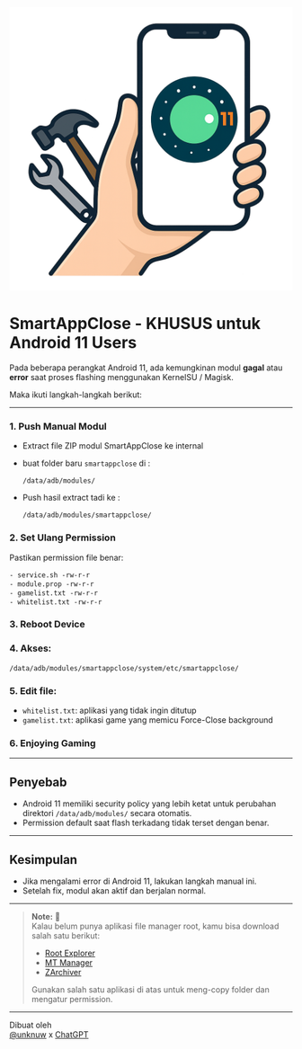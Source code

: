 ![Fix Android 11 Logo](./logo_android11_fix.png)

# SmartAppClose - **KHUSUS** untuk Android 11 Users


Pada beberapa perangkat Android 11, ada kemungkinan modul **gagal** atau **error** saat proses flashing menggunakan KernelSU / Magisk.

Maka ikuti langkah-langkah berikut:

---

### 1. Push Manual Modul
- Extract file ZIP modul SmartAppClose ke internal
- buat folder baru `smartappclose` di :
  ```
  /data/adb/modules/
  ```
  
 
- Push hasil extract tadi ke :
  ```
  /data/adb/modules/smartappclose/
  ```
  

### 2. Set Ulang Permission
Pastikan permission file benar:
  ```
- service.sh -rw-r-r
- module.prop -rw-r-r
- gamelist.txt -rw-r-r
- whitelist.txt -rw-r-r
  ```

### 3. Reboot Device

### 4. Akses:
   ```
   /data/adb/modules/smartappclose/system/etc/smartappclose/
   ```
### 5. Edit file:
   - `whitelist.txt`: aplikasi yang tidak ingin ditutup
   - `gamelist.txt`: aplikasi game yang memicu Force-Close background 
     
### 6. Enjoying Gaming

---

## Penyebab
- Android 11 memiliki security policy yang lebih ketat untuk perubahan direktori `/data/adb/modules/` secara otomatis.
- Permission default saat flash terkadang tidak terset dengan benar.

---

## Kesimpulan
- Jika mengalami error di Android 11, lakukan langkah manual ini.
- Setelah fix, modul akan aktif dan berjalan normal.

---
> **Note:** 📱  
> Kalau belum punya aplikasi file manager root, kamu bisa download salah satu berikut:  
> - [Root Explorer](https://play.google.com/store/apps/details?id=com.speedsoftware.rootexplorer)  
> - [MT Manager](https://mtmanager.en.uptodown.com/android)  
> - [ZArchiver](https://play.google.com/store/apps/details?id=ru.zdevs.zarchiver)
>
> Gunakan salah satu aplikasi di atas untuk meng-copy folder dan mengatur permission.
---

Dibuat oleh  
[@unknuw](https://t.me/unknuw) x [ChatGPT](https://chat.openai.com)
